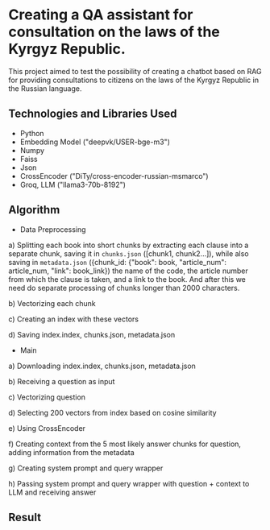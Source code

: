 # Creating a QA assistant for consultation on the laws of the Kyrgyz Republic.
This project aimed to test the possibility of creating a chatbot based on RAG for providing consultations to citizens on the laws of the Kyrgyz Republic in the Russian language.

## Technologies and Libraries Used
- Python
- Embedding Model ("deepvk/USER-bge-m3")
- Numpy 
- Faiss
- Json
- CrossEncoder ("DiTy/cross-encoder-russian-msmarco")
- Groq, LLM ("llama3-70b-8192")

## Algorithm
- Data Preprocessing

a) Splitting each book into short chunks by extracting each clause into a separate chunk, saving it in `chunks.json` ([chunk1, chunk2...]), while also saving in `metadata.json` ({chunk_id: {"book": book, "article_num": article_num, "link": book_link}) the name of the code, the article number from which the clause is taken, and a link to the book. And after this we need do separate processing of chunks longer than 2000 characters.

b) Vectorizing each chunk

c) Creating an index with these vectors

d) Saving index.index, chunks.json, metadata.json


- Main
  
a) Downloading index.index, chunks.json, metadata.json

b) Receiving a question as input 

c) Vectorizing question

d) Selecting 200 vectors from index based on cosine similarity

e) Using CrossEncoder

f) Creating context from the 5 most likely answer chunks for question, adding information from the metadata

g) Creating system prompt and query wrapper

h) Passing system prompt and query wrapper with question + context to LLM and receiving answer


## Result 
